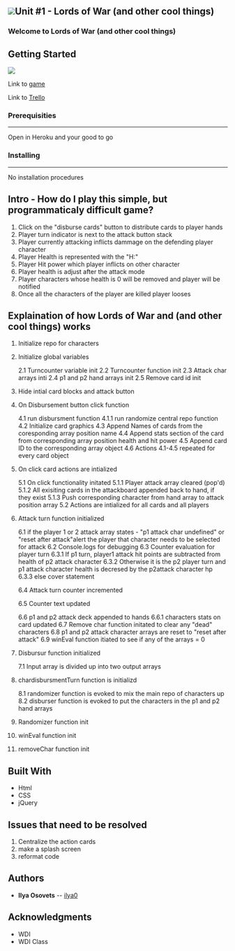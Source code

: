 ## ![](https://ga-dash.s3.amazonaws.com/production/assets/logo-9f88ae6c9c3871690e33280fcf557f33.png)Unit #1 - Lords of War (and other cool things)

### Welcome to Lords of War (and other cool things)


## Getting Started

![](https://github.com/ilya0/Project1/blob/master/readme%20files/Main%20setup%20front%20page.png)

Link to [game](http://ilya0.github.io/Project1)

Link to [Trello](https://trello.com/b/0pPnXkD1/project1-pvp)



### Prerequisities
------


Open in Heroku and your good to go




### Installing
------
No installation procedures


## Intro - How do I play this simple, but programmaticaly difficult game?

1. Click on the "disburse cards" button to distribute cards to player hands
2. Player turn indicator is next to the attack button stack
3. Player currently attacking inflicts dammage on the defending player character
4. Player Health is represented with the "H:"
5. Player Hit power which player inflicts on other character
6. Player health is adjust after the attack mode
7. Player characters whose health is 0 will be removed and player will be notified
8. Once all the characters of the player are killed player looses

## Explaination of how Lords of War and (and other cool things) works

1. Initialize repo for characters
2. Initialize global variables

    2.1 Turncounter variable init
    2.2 Turncounter function init
    2.3 Attack char arrays inti
    2.4 p1 and p2 hand arrays init
    2.5 Remove card id init

3. Hide intial card blocks and attack button

4. On Disbursement button click function

    4.1 run disbursment function
        4.1.1 run randomize central repo function
    4.2 Initialize card graphics
    4.3 Append Names of cards from the coresponding array position name
    4.4 Append stats section of the card from corresponding array position health and hit power
    4.5 Append card ID to the corresponding array object
    4.6 Actions 4.1-4.5 repeated for every card object

5. On click card actions are intialized

    5.1 On click functionality initated
        5.1.1 Player attack array cleared (pop'd)
        5.1.2 All exisiting cards in the attackboard appended back to hand, if they exist 
        5.1.3 Push corresponding character from hand array to attack position array
    5.2 Actions are intialized for all cards and all players

6. Attack turn function initialized

    6.1 if the player 1 or 2 attack array states - "p1 attack char undefined" or "reset after attack"alert the player that character needs to be selected for attack
    6.2 Console.logs for debugging
    6.3 Counter  evaluation for player turn
        6.3.1 If p1 turn, player1 attack hit points are subtracted from health of p2 attack character
        6.3.2 Otherwise it is the p2 player turn and p1 attack character health is decresed by the p2attack character hp
        6.3.3 else cover statement

    6.4 Attack turn counter incremented

    6.5 Counter text updated

    6.6 p1 and p2 attack deck appended to hands
    6.6.1 characters stats on card updated
    6.7 Remove char function initated to clear any "dead" characters
    6.8 p1 and p2 attack character arrays are reset to "reset after attack"
    6.9 winEval function itiated to see if any of the arrays = 0

7. Disbursur function initialized

    7.1 Input array is divided up into two output arrays

8. chardisbursmentTurn function is initializd

    8.1 randomizer function is evoked to mix the main repo of characters up
    8.2 disburser function is evoked to put the characters in the p1 and p2 hand arrays

9. Randomizer function init

10. winEval function init

11. removeChar function init

## Built With

* Html
* CSS
* jQuery

## Issues that need to be resolved 
1. Centralize the action cards
2. make a splash screen
3. reformat code

## Authors

* **Ilya Osovets** -- [ilya0](https://github.com/ilya0)

## Acknowledgments

* WDI 
* WDI Class
